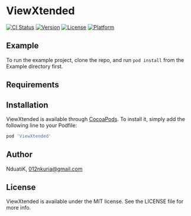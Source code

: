 # ViewXtended

[![CI Status](https://img.shields.io/travis/NduatiK/ViewXtended.svg?style=flat)](https://travis-ci.org/NduatiK/ViewXtended)
[![Version](https://img.shields.io/cocoapods/v/ViewXtended.svg?style=flat)](https://cocoapods.org/pods/ViewXtended)
[![License](https://img.shields.io/cocoapods/l/ViewXtended.svg?style=flat)](https://cocoapods.org/pods/ViewXtended)
[![Platform](https://img.shields.io/cocoapods/p/ViewXtended.svg?style=flat)](https://cocoapods.org/pods/ViewXtended)

## Example

To run the example project, clone the repo, and run `pod install` from the Example directory first.

## Requirements

## Installation

ViewXtended is available through [CocoaPods](https://cocoapods.org). To install
it, simply add the following line to your Podfile:

```ruby
pod 'ViewXtended'
```

## Author

NduatiK, 012nkuria@gmail.com

## License

ViewXtended is available under the MIT license. See the LICENSE file for more info.
